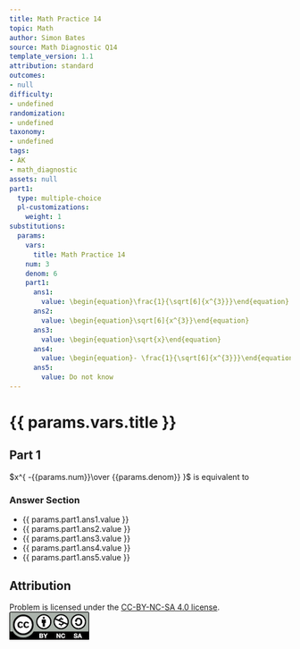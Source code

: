 ```yaml
---
title: Math Practice 14
topic: Math
author: Simon Bates
source: Math Diagnostic Q14
template_version: 1.1
attribution: standard
outcomes:
- null
difficulty:
- undefined
randomization:
- undefined
taxonomy:
- undefined
tags:
- AK
- math_diagnostic
assets: null
part1:
  type: multiple-choice
  pl-customizations:
    weight: 1
substitutions:
  params:
    vars:
      title: Math Practice 14
    num: 3
    denom: 6
    part1:
      ans1:
        value: \begin{equation}\frac{1}{\sqrt[6]{x^{3}}}\end{equation}
      ans2:
        value: \begin{equation}\sqrt[6]{x^{3}}\end{equation}
      ans3:
        value: \begin{equation}\sqrt{x}\end{equation}
      ans4:
        value: \begin{equation}- \frac{1}{\sqrt[6]{x^{3}}}\end{equation}
      ans5:
        value: Do not know
---
```

# {{ params.vars.title }}

## Part 1

$x^{ -{{params.num}}\over {{params.denom}} }$ is equivalent to

### Answer Section

- {{ params.part1.ans1.value }}
- {{ params.part1.ans2.value }}
- {{ params.part1.ans3.value }}
- {{ params.part1.ans4.value }}
- {{ params.part1.ans5.value }}

## Attribution

Problem is licensed under the [CC-BY-NC-SA 4.0 license](https://creativecommons.org/licenses/by-nc-sa/4.0/).<br> ![The Creative Commons 4.0 license requiring attribution-BY, non-commercial-NC, and share-alike-SA license.](https://raw.githubusercontent.com/firasm/bits/master/by-nc-sa.png)
